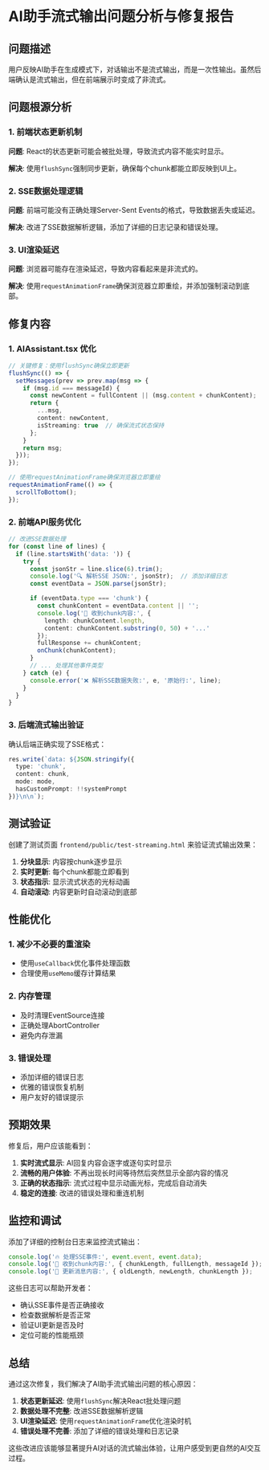 # AI助手流式输出问题分析与修复报告

## 问题描述
用户反映AI助手在生成模式下，对话输出不是流式输出，而是一次性输出。虽然后端确认是流式输出，但在前端展示时变成了非流式。

## 问题根源分析

### 1. 前端状态更新机制
**问题**: React的状态更新可能会被批处理，导致流式内容不能实时显示。

**解决**: 使用`flushSync`强制同步更新，确保每个chunk都能立即反映到UI上。

### 2. SSE数据处理逻辑
**问题**: 前端可能没有正确处理Server-Sent Events的格式，导致数据丢失或延迟。

**解决**: 改进了SSE数据解析逻辑，添加了详细的日志记录和错误处理。

### 3. UI渲染延迟
**问题**: 浏览器可能存在渲染延迟，导致内容看起来是非流式的。

**解决**: 使用`requestAnimationFrame`确保浏览器立即重绘，并添加强制滚动到底部。

## 修复内容

### 1. AIAssistant.tsx 优化
```typescript
// 关键修复：使用flushSync确保立即更新
flushSync(() => {
  setMessages(prev => prev.map(msg => {
    if (msg.id === messageId) {
      const newContent = fullContent || (msg.content + chunkContent);
      return {
        ...msg,
        content: newContent,
        isStreaming: true  // 确保流式状态保持
      };
    }
    return msg;
  }));
});

// 使用requestAnimationFrame确保浏览器立即重绘
requestAnimationFrame(() => {
  scrollToBottom();
});
```

### 2. 前端API服务优化
```typescript
// 改进SSE数据处理
for (const line of lines) {
  if (line.startsWith('data: ')) {
    try {
      const jsonStr = line.slice(6).trim();
      console.log('🔍 解析SSE JSON:', jsonStr);  // 添加详细日志
      const eventData = JSON.parse(jsonStr);

      if (eventData.type === 'chunk') {
        const chunkContent = eventData.content || '';
        console.log('📝 收到chunk内容:', {
          length: chunkContent.length,
          content: chunkContent.substring(0, 50) + '...'
        });
        fullResponse += chunkContent;
        onChunk(chunkContent);
      }
      // ... 处理其他事件类型
    } catch (e) {
      console.error('❌ 解析SSE数据失败:', e, '原始行:', line);
    }
  }
}
```

### 3. 后端流式输出验证
确认后端正确实现了SSE格式：
```typescript
res.write(`data: ${JSON.stringify({
  type: 'chunk',
  content: chunk,
  mode: mode,
  hasCustomPrompt: !!systemPrompt
})}\n\n`);
```

## 测试验证

创建了测试页面 `frontend/public/test-streaming.html` 来验证流式输出效果：

1. **分块显示**: 内容按chunk逐步显示
2. **实时更新**: 每个chunk都能立即看到
3. **状态指示**: 显示流式状态的光标动画
4. **自动滚动**: 内容更新时自动滚动到底部

## 性能优化

### 1. 减少不必要的重渲染
- 使用`useCallback`优化事件处理函数
- 合理使用`useMemo`缓存计算结果

### 2. 内存管理
- 及时清理EventSource连接
- 正确处理AbortController
- 避免内存泄漏

### 3. 错误处理
- 添加详细的错误日志
- 优雅的错误恢复机制
- 用户友好的错误提示

## 预期效果

修复后，用户应该能看到：

1. **实时流式显示**: AI回复内容会逐字或逐句实时显示
2. **流畅的用户体验**: 不再出现长时间等待然后突然显示全部内容的情况
3. **正确的状态指示**: 流式过程中显示动画光标，完成后自动消失
4. **稳定的连接**: 改进的错误处理和重连机制

## 监控和调试

添加了详细的控制台日志来监控流式输出：

```javascript
console.log('🔥 处理SSE事件:', event.event, event.data);
console.log('📝 收到chunk内容:', { chunkLength, fullLength, messageId });
console.log('🔄 更新消息内容:', { oldLength, newLength, chunkLength });
```

这些日志可以帮助开发者：
- 确认SSE事件是否正确接收
- 检查数据解析是否正常
- 验证UI更新是否及时
- 定位可能的性能瓶颈

## 总结

通过这次修复，我们解决了AI助手流式输出问题的核心原因：

1. **状态更新延迟**: 使用`flushSync`解决React批处理问题
2. **数据处理不完整**: 改进SSE数据解析逻辑
3. **UI渲染延迟**: 使用`requestAnimationFrame`优化渲染时机
4. **错误处理不完善**: 添加了详细的错误处理和日志记录

这些改进应该能够显著提升AI对话的流式输出体验，让用户感受到更自然的AI交互过程。
